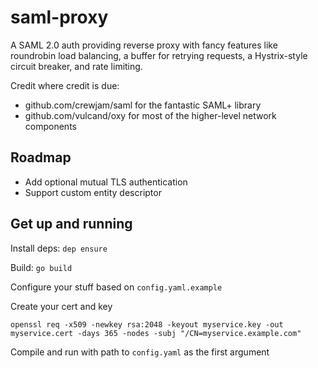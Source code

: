 # saml-proxy

A SAML 2.0 auth providing reverse proxy with fancy features like roundrobin
load balancing, a buffer for retrying requests, a Hystrix-style circuit breaker,
and rate limiting.

Credit where credit is due:
- github.com/crewjam/saml for the fantastic SAML+ library
- github.com/vulcand/oxy for most of the higher-level network components

## Roadmap
- Add optional mutual TLS authentication
- Support custom entity descriptor

## Get up and running
Install deps:
`dep ensure`

Build:
`go build`

Configure your stuff based on `config.yaml.example`

Create your cert and key

```openssl req -x509 -newkey rsa:2048 -keyout myservice.key -out myservice.cert -days 365 -nodes -subj "/CN=myservice.example.com"```

Compile and run with path to `config.yaml` as the first argument
